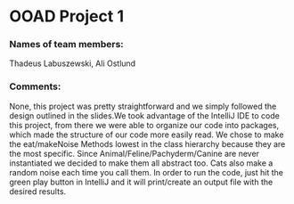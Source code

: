 # OOAD Project 1

### Names of team members: 
Thadeus Labuszewski, Ali Ostlund

### Comments:
 None, this project was pretty straightforward and we simply followed the 
design outlined in the slides.We took advantage of the IntelliJ IDE to code this project, from there we were able to organize our code into packages, which made the structure of our code more easily read.
We chose to make the eat/makeNoise Methods lowest in the class hierarchy
because they are the most specific. Since Animal/Feline/Pachyderm/Canine are never instantiated we 
decided to make them all abstract too. Cats also make a random noise each time you call them.
In order to run the code, just hit the green play button
in IntelliJ and it will print/create an output file with the desired results. 
